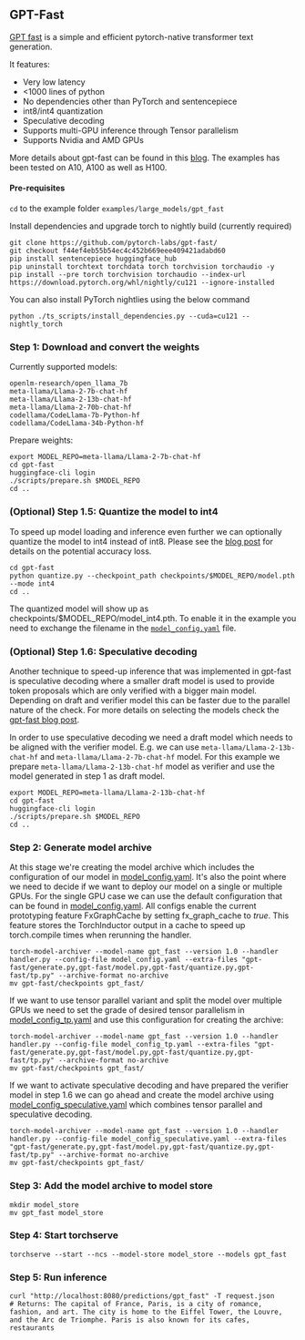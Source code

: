 
## GPT-Fast

[GPT fast](https://github.com/pytorch-labs/gpt-fast) is a simple and efficient pytorch-native transformer text generation.

It features:
* Very low latency
* <1000 lines of python
* No dependencies other than PyTorch and sentencepiece
* int8/int4 quantization
* Speculative decoding
* Supports multi-GPU inference through Tensor parallelism
* Supports Nvidia and AMD GPUs

More details about gpt-fast can be found in this [blog](https://pytorch.org/blog/accelerating-generative-ai-2/).
The examples has been tested on A10, A100 as well as H100.


#### Pre-requisites

`cd` to the example folder `examples/large_models/gpt_fast`

Install dependencies and upgrade torch to nightly build (currently required)
```
git clone https://github.com/pytorch-labs/gpt-fast/
git checkout f44ef4eb55b54ec4c452b669eee409421adabd60
pip install sentencepiece huggingface_hub
pip uninstall torchtext torchdata torch torchvision torchaudio -y
pip install --pre torch torchvision torchaudio --index-url https://download.pytorch.org/whl/nightly/cu121 --ignore-installed
```

You can also install PyTorch nightlies using the below command
```
python ./ts_scripts/install_dependencies.py --cuda=cu121 --nightly_torch
```

### Step 1: Download  and convert the weights

Currently supported models:
```
openlm-research/open_llama_7b
meta-llama/Llama-2-7b-chat-hf
meta-llama/Llama-2-13b-chat-hf
meta-llama/Llama-2-70b-chat-hf
codellama/CodeLlama-7b-Python-hf
codellama/CodeLlama-34b-Python-hf
```
Prepare weights:
```
export MODEL_REPO=meta-llama/Llama-2-7b-chat-hf
cd gpt-fast
huggingface-cli login
./scripts/prepare.sh $MODEL_REPO
cd ..
```

### (Optional) Step 1.5: Quantize the model to int4

To speed up model loading and inference even further we can optionally quantize the model to int4 instead of int8. Please see the [blog post](https://pytorch.org/blog/accelerating-generative-ai-2/) for details on the potential accuracy loss.

```
cd gpt-fast
python quantize.py --checkpoint_path checkpoints/$MODEL_REPO/model.pth --mode int4
cd ..
```

The quantized model will show up as checkpoints/$MODEL_REPO/model_int4.pth. To enable it in the example you need to exchange the filename in the [`model_config.yaml`](./model_config.yaml) file.

### (Optional) Step 1.6: Speculative decoding

Another technique to speed-up inference that was implemented in gpt-fast is speculative decoding where a smaller draft model is used to provide token proposals which are only verified with a bigger main model.
Depending on draft and verifier model this can be faster due to the parallel nature of the check.
For more details on selecting the models check the [gpt-fast blog post](https://pytorch.org/blog/accelerating-generative-ai-2/).

In order to use speculative decoding we need a draft model which needs to be aligned with the verifier model. E.g. we can use `meta-llama/Llama-2-13b-chat-hf` and `meta-llama/Llama-2-7b-chat-hf` model.
For this example we prepare `meta-llama/Llama-2-13b-chat-hf` model as verifier and use the model generated in step 1 as draft model.

```
export MODEL_REPO=meta-llama/Llama-2-13b-chat-hf
cd gpt-fast
huggingface-cli login
./scripts/prepare.sh $MODEL_REPO
cd ..
```

### Step 2: Generate model archive
At this stage we're creating the model archive which includes the configuration of our model in [model_config.yaml](./model_config.yaml).
It's also the point where we need to decide if we want to deploy our model on a single or multiple GPUs.
For the single GPU case we can use the default configuration that can be found in [model_config.yaml](./model_config.yaml).
All configs enable the current prototyping feature FxGraphCache by setting fx_graph_cache to *true*.
This feature stores the TorchInductor output in a cache to speed up torch.compile times when rerunning the handler.

```
torch-model-archiver --model-name gpt_fast --version 1.0 --handler handler.py --config-file model_config.yaml --extra-files "gpt-fast/generate.py,gpt-fast/model.py,gpt-fast/quantize.py,gpt-fast/tp.py" --archive-format no-archive
mv gpt-fast/checkpoints gpt_fast/
```

If we want to use tensor parallel variant and split the model over multiple GPUs we need to set the grade of desired tensor parallelism in [model_config_tp.yaml](./model_config_tp.yaml) and use this configuration for creating the archive:
```
torch-model-archiver --model-name gpt_fast --version 1.0 --handler handler.py --config-file model_config_tp.yaml --extra-files "gpt-fast/generate.py,gpt-fast/model.py,gpt-fast/quantize.py,gpt-fast/tp.py" --archive-format no-archive
mv gpt-fast/checkpoints gpt_fast/
```

If we want to activate speculative decoding and have prepared the verifier model in step 1.6 we can go ahead and create the model archive using [model_config_speculative.yaml](./model_config_speculative.yaml) which combines tensor parallel and speculative decoding.
```
torch-model-archiver --model-name gpt_fast --version 1.0 --handler handler.py --config-file model_config_speculative.yaml --extra-files "gpt-fast/generate.py,gpt-fast/model.py,gpt-fast/quantize.py,gpt-fast/tp.py" --archive-format no-archive
mv gpt-fast/checkpoints gpt_fast/
```

### Step 3: Add the model archive to model store

```
mkdir model_store
mv gpt_fast model_store
```

### Step 4: Start torchserve

```
torchserve --start --ncs --model-store model_store --models gpt_fast
```

### Step 5: Run inference

```
curl "http://localhost:8080/predictions/gpt_fast" -T request.json
# Returns: The capital of France, Paris, is a city of romance, fashion, and art. The city is home to the Eiffel Tower, the Louvre, and the Arc de Triomphe. Paris is also known for its cafes, restaurants
```
